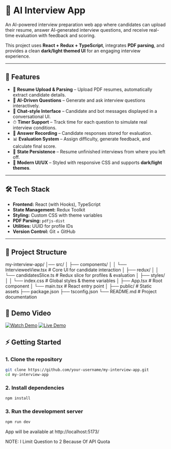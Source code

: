 # 🎯 AI Interview App

An AI-powered interview preparation web app where candidates can upload their resume, answer AI-generated interview questions, and receive real-time evaluation with feedback and scoring.  

This project uses **React + Redux + TypeScript**, integrates **PDF parsing**, and provides a clean **dark/light themed UI** for an engaging interview experience.  

---

## 🚀 Features

- 📄 **Resume Upload & Parsing** – Upload PDF resumes, automatically extract candidate details.  
- 🤖 **AI-Driven Questions** – Generate and ask interview questions interactively.  
- 💬 **Chat-style Interface** – Candidate and bot messages displayed in a conversational UI.  
- ⏱ **Timer Support** – Track time for each question to simulate real interview conditions.  
- 📝 **Answer Recording** – Candidate responses stored for evaluation.  
- 📊 **Evaluation System** – Assign difficulty, generate feedback, and calculate final score.  
- 💾 **State Persistence** – Resume unfinished interviews from where you left off.  
- 🎨 **Modern UI/UX** – Styled with responsive CSS and supports **dark/light themes**.  

---

## 🛠️ Tech Stack

- **Frontend:** React (with Hooks), TypeScript  
- **State Management:** Redux Toolkit  
- **Styling:** Custom CSS with theme variables  
- **PDF Parsing:** `pdfjs-dist`  
- **Utilities:** UUID for profile IDs  
- **Version Control:** Git + GitHub  

---

## 📂 Project Structure
my-interview-app/
│── src/
│ ├── components/
│ │ └── IntervieweeView.tsx # Core UI for candidate interaction
│ ├── redux/
│ │ └── candidatesSlice.ts # Redux slice for profiles & evaluation
│ ├── styles/
│ │ └── index.css # Global styles & theme variables
│ ├── App.tsx # Root component
│ └── main.tsx # React entry point
│
├── public/ # Static assets
├── package.json
├── tsconfig.json
└── README.md # Project documentation

## 🎥 Demo Video
[![Watch Demo](https://img.shields.io/badge/Watch-Demo-red?style=for-the-badge&logo=youtube)](https://drive.google.com/file/d/1l8DVhR-JnpC7DdeEDbHQ0yjV0ezkx_DT/view?usp=drive_link)
[![Live Demo](https://img.shields.io/badge/Live-Demo-brightgreen?style=for-the-badge&logo=vercel)](https://ai-interview-six-kappa.vercel.app/)



## ⚡ Getting Started

### 1. Clone the repository
```bash
git clone https://github.com/your-username/my-interview-app.git
cd my-interview-app
```
### 2. Install dependencies
```bash
npm install
```
### 3. Run the development server
```bash
npm run dev
```
App will be available at http://localhost:5173/

NOTE: I Limit Question to 2 Because Of API Quota